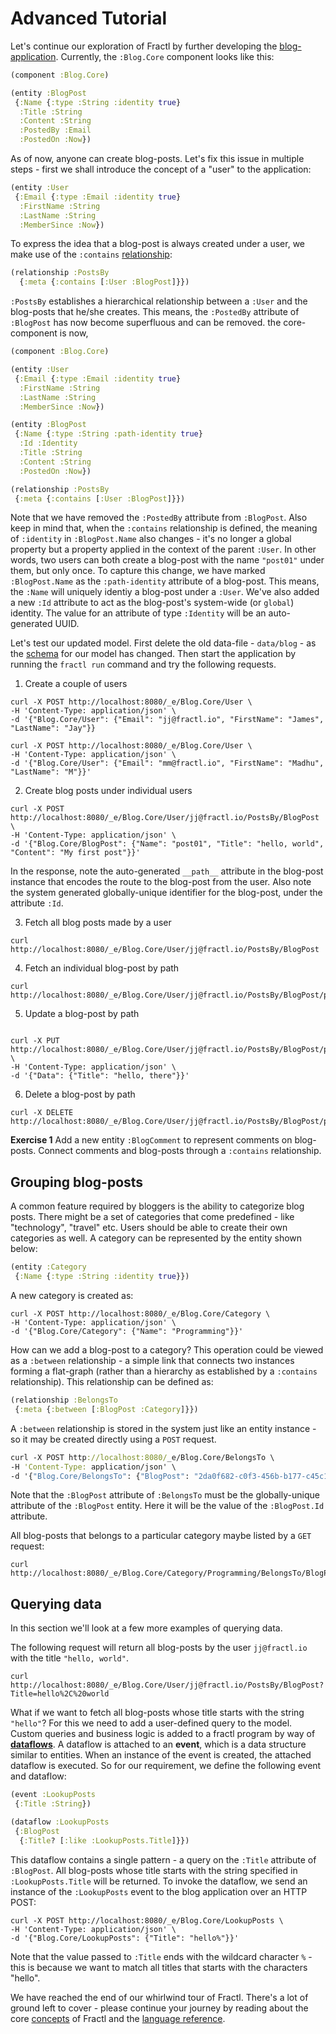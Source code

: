 # Advanced Tutorial

Let's continue our exploration of Fractl by further developing the [blog-application](quick-start.md). Currently, the
`:Blog.Core` component looks like this:

```clojure
(component :Blog.Core)

(entity :BlogPost
 {:Name {:type :String :identity true}
  :Title :String
  :Content :String
  :PostedBy :Email
  :PostedOn :Now})
```

As of now, anyone can create blog-posts. Let's fix this issue in multiple steps - first we shall introduce the concept
of a "user" to the application:

```clojure
(entity :User
 {:Email {:type :Email :identity true}
  :FirstName :String
  :LastName :String
  :MemberSince :Now})
```

To express the idea that a blog-post is always created under a user, we make use of the
`:contains` [relationship](language/data-model/relationship.md):

```clojure
(relationship :PostsBy
  {:meta {:contains [:User :BlogPost]}})
```

`:PostsBy` establishes a hierarchical relationship between a `:User` and the blog-posts that he/she creates. This means,
the `:PostedBy` attribute of `:BlogPost` has now become superfluous and can be removed. the core-component is now,

```clojure
(component :Blog.Core)

(entity :User
 {:Email {:type :Email :identity true}
  :FirstName :String
  :LastName :String
  :MemberSince :Now})

(entity :BlogPost
 {:Name {:type :String :path-identity true}
  :Id :Identity
  :Title :String
  :Content :String
  :PostedOn :Now})

(relationship :PostsBy
 {:meta {:contains [:User :BlogPost]}})

```

Note that we have removed the `:PostedBy` attribute from `:BlogPost`. Also keep in mind that, when the `:contains` relationship
is defined, the meaning of `:identity` in `:BlogPost.Name` also changes - it's no longer a global property but a property
applied in the context of the parent `:User`. In other words, two users can both create a blog-post with the name `"post01"` under them, but only once. To capture this change, we have marked `:BlogPost.Name` as the `:path-identity` attribute of a blog-post.
This means, the `:Name` will uniquely identiy a blog-post under a `:User`. We've also added a new `:Id` attribute to act as the
blog-post's system-wide (or `global`) identity. The value for an attribute of type `:Identity` will be an auto-generated UUID.

Let's test our updated model. First delete the old data-file - `data/blog` - as the [schema](concepts/schema-migration.md)
for our model has changed. Then start the application by running the `fractl run` command and try the following requests.

1. Create a couple of users

```shell
curl -X POST http://localhost:8080/_e/Blog.Core/User \
-H 'Content-Type: application/json' \
-d '{"Blog.Core/User": {"Email": "jj@fractl.io", "FirstName": "James", "LastName": "Jay"}}

curl -X POST http://localhost:8080/_e/Blog.Core/User \
-H 'Content-Type: application/json' \
-d '{"Blog.Core/User": {"Email": "mm@fractl.io", "FirstName": "Madhu", "LastName": "M"}}'
```

2. Create blog posts under individual users

```shell
curl -X POST http://localhost:8080/_e/Blog.Core/User/jj@fractl.io/PostsBy/BlogPost \
-H 'Content-Type: application/json' \
-d '{"Blog.Core/BlogPost": {"Name": "post01", "Title": "hello, world", "Content": "My first post"}}'
```

In the response, note the auto-generated `__path__` attribute in the blog-post instance that encodes the route to the
blog-post from the user. Also note the system generated globally-unique identifier for the blog-post, under the attribute
`:Id`.

3. Fetch all blog posts made by a user

```shell
curl http://localhost:8080/_e/Blog.Core/User/jj@fractl.io/PostsBy/BlogPost
```

4. Fetch an individual blog-post by path

```shell
curl http://localhost:8080/_e/Blog.Core/User/jj@fractl.io/PostsBy/BlogPost/post01
```

5. Update a blog-post by path

```shell

curl -X PUT http://localhost:8080/_e/Blog.Core/User/jj@fractl.io/PostsBy/BlogPost/post01 \
-H 'Content-Type: application/json' \
-d '{"Data": {"Title": "hello, there"}}'
```

6. Delete a blog-post by path

```shell
curl -X DELETE http://localhost:8080/_e/Blog.Core/User/jj@fractl.io/PostsBy/BlogPost/post01
```

**Exercise 1** Add a new entity `:BlogComment` to represent comments on blog-posts. Connect comments and blog-posts through
a `:contains` relationship.

## Grouping blog-posts

A common feature required by bloggers is the ability to categorize blog posts. There might be a set of categories that
come predefined - like "technology", "travel" etc. Users should be able to create their own categories as well. A category
can be represented by the entity shown below:

```clojure
(entity :Category
 {:Name {:type :String :identity true}})
```

A new category is created as:

```shell
curl -X POST http://localhost:8080/_e/Blog.Core/Category \
-H 'Content-Type: application/json' \
-d '{"Blog.Core/Category": {"Name": "Programming"}}'
```

How can we add a blog-post to a category? This operation could be viewed as a `:between` relationship - a simple link that
connects two instances forming a flat-graph (rather than a hierarchy as established by a `:contains` relationship).
This relationship can be defined as:

```clojure
(relationship :BelongsTo
 {:meta {:between [:BlogPost :Category]}})
```

A `:between` relationship is stored in the system just like an entity instance - so it may be created directly using a `POST`
request.

```clojure
curl -X POST http://localhost:8080/_e/Blog.Core/BelongsTo \
-H 'Content-Type: application/json' \
-d '{"Blog.Core/BelongsTo": {"BlogPost": "2da0f682-c0f3-456b-b177-c45c19fe74eb", "Category": "Programming"}}'
```

Note that the `:BlogPost` attribute of `:BelongsTo` must be the globally-unique attribute of the `:BlogPost` entity. Here it will
be the value of the `:BlogPost.Id` attribute.

All blog-posts that belongs to a particular category maybe listed by a `GET` request:

```shell
curl  http://localhost:8080/_e/Blog.Core/Category/Programming/BelongsTo/BlogPost
```

## Querying data

In this section we'll look at a few more examples of querying data.

The following request will return all blog-posts by the user `jj@fractl.io` with the title `"hello, world"`.

```shell
curl http://localhost:8080/_e/Blog.Core/User/jj@fractl.io/PostsBy/BlogPost?Title=hello%2C%20world
```
What if we want to fetch all blog-posts whose title starts with the string `"hello"`? For this we need to add
a user-defined query to the model. Custom queries and business logic is added to a fractl program by way of
[**dataflows**](concepts/declarative-dataflow). A dataflow is attached to an **event**, which is a data structure
similar to entities. When an instance of the event is created, the attached dataflow is executed. So for our requirement,
we define the following event and dataflow:

```clojure
(event :LookupPosts
 {:Title :String})

(dataflow :LookupPosts
 {:BlogPost
  {:Title? [:like :LookupPosts.Title]}})
```

This dataflow contains a single pattern - a query on the `:Title` attribute of `:BlogPost`.
All blog-posts whose title starts with the string specified in `:LookupPosts.Title` will be returned.
To invoke the dataflow, we send an instance of the `:LookupPosts` event to the blog application over an HTTP POST:

```shell
curl -X POST http://localhost:8080/_e/Blog.Core/LookupPosts \
-H 'Content-Type: application/json' \
-d '{"Blog.Core/LookupPosts": {"Title": "hello%"}}'
```
Note that the value passed to `:Title` ends with the wildcard character `%` - this is because
we want to match all titles that starts with the characters "hello".

We have reached the end of our whirlwind tour of Fractl. There's a lot of ground left to cover - please
continue your journey by reading about the core [concepts](concepts/intro.md) of Fractl and
the [language reference](language/overview.md).
